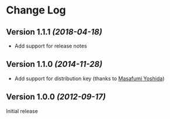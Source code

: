 Change Log
==========

Version 1.1.1 *(2018-04-18)*
--------------------------

* Add support for release notes

Version 1.1.0 *(2014-11-28)*
--------------------------

 * Add support for distribution key (thanks to [Masafumi Yoshida](https://github.com/nyankichi820))

Version 1.0.0 *(2012-09-17)*
--------------------------

Initial release
